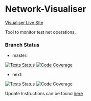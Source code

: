 Network-Visualiser
==================

[Visualiser Live Site](http://visualiser.maidsafe.net:8080/)

Tool to monitor test net operations.

### Branch Status

  * master:

[![Tests Status](http://visualiser.maidsafe.net:8080/test_results/test_status.svg)](https://drone.io/github.com/maidsafe/Network-Visualiser)
[![Code Coverage](http://visualiser.maidsafe.net:8080/test_results/coverage_status.svg)](http://visualiser.maidsafe.net:8080/test_results/index.html)

  * next:

[![Tests Status](http://visualiser.maidsafe.net:9080/test_results/test_status.svg)](https://drone.io/github.com/maidsafe/Network-Visualiser)
[![Code Coverage](http://visualiser.maidsafe.net:9080/test_results/coverage_status.svg)](http://visualiser.maidsafe.net:9080/test_results/index.html)

Update Instructions can be found [here](https://github.com/maidsafe/Network-Visualiser/wiki)
